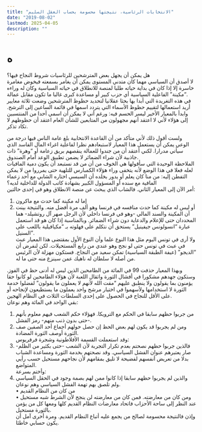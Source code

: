 ```yaml
---
title: "الانتخابات الرئاسية، نتيجتها محسومة بحساب العقل السليم"
date: "2019-08-02"
lastmod: 2025-04-05
description: ""
---
```

# **ه**

هل يمكن أن يجهل بعض المترشحين للرئاسيات شروط النجاح فيها؟  
لا أصدق أن السياسي مهما كان متدني المستوى يمكن أن يغامر بسمعته فيخوض مغامرة خاسرة إلا إذا كان في بداية حياته طلبا لمنصة للانطلاق في حياته السياسية وكان له وراءه “مكينة” الفاعلية السياسية أي حزب كبير أو مساعدة كبرى غالبا ما تكون مقابل عمالة.  
في هذه التغريدة التي أبدا بها بحثا عقلانيا لتحديد حظوظ المترشحين وضعت ثلاثة معايير أريد استعمالها لتقييم حظوظ الأسماء التي يتردد اسمها في قائمة الساعين إلى الترشح. وابدأ بالمعيار الأخير ليسر الحسم فيه: ورغم أني لا يمكن أن اسمي أحدا من المنتسبين إلى هؤلاء لأني لا اعتقد أنهم مجهولون من المتابعين للشأن العام اعتقد أن حظوظهم لا تكاد تذكر.

ولست أقول ذلك لأني متأكد من أن القاعدة الانتخابية بلغ عامة الناس فيها درجة من الوعي يمكن أن يستعمل هذا المعيار لاستبعادهم نظرا لفاعلية اغراء المال الفاسد الذي سيأتي مدرارا. لكني أعتقد أن من جندوا للعمالة ينقصهم بريق زعامة أو “وهرة” ذات جاذبية لأن شراء الضمائر لا يضمن تطبيق الوعد أمام الصندوق.  
الملاحظة الوحيدة التي سأقولها هي الخوف من أن من قد نستبعد أن يكون دمية المافيات لعله فعلا في هذا الوضع لأنه يتخفى وراء هؤلاء الكمبارس للتلهية حتى يمرروا من لا يمكن التفطن إليه: من منا كان يعلم أو يدور بخلده أن السبسي اختاره الشابي مع أحد زعماء المافية مع سنده أو المسؤول الكبير بشهادة كاتب الدولة للداخلية لديه؟  
أمر الآن إلى المعيار الثاني. فالشاب الذي يبحث عن منصة الانطلاق وهو في إحدى حالتين:  
1. إما له مكينة كما حدث مع ماكرون  
2. أو ليس له مكينة كما حدث منافسه في فرنسا وهو ألف مرة أفضل منه. والنتيجة بينت أن المكينة والسند المالي -وهو في فرنسا داخلي لأن الرجل صهر آل روتشيلد- هما المحددان حتى للإعلام والدعاية دون شراء الضمائر. وبالمناسبة إذا كان هو قد استعمل عبارة “انسولونس جيفينيل” يستحق أن نتكلم على فهلوته بـ “مكيافيلية باللعب على السنيل”.  
ولا أرى في تونس اليوم مثل هذا النوع علما وأن النوع الأول بمقتضى هذا المعيار عبث في عبث في تونس حتى لو نجح وهو عندي من رابع المستحيلات. لكن لنفرض أن “الديجو” (عيفة الطبقة السياسية) تمكن سعيد من النجاح. فستكون مهزلة لأن الرئيس من أصله لا سلطان له ناهيك عمن سينزع منه حتى ما له.

وبهذا المعيار حذفت 99 في المائة من الطامحين الذين ليس له أدنى حظ في الفوز. وستكون جهدهم مشكورا في أفشال الثورة واثقال اللعبة لأن هؤلاء الطامحين لو كانوا حقا يؤمنون بما يقولون ولا ينطبق عليهم “مقت الله لأنهم لا يعملون ما يقولون” لفضلوا خدمة الثورة لا استخدامها ولأسهموا في اختيار مرشح واحد يعملون ما يستطيعون لإنجاحه أو على الأقل للنجاح في الحصول على إحدى السلطات الثلاث في النظام الهجين.  
بقي الواحد في المائة وهم نوعان:  
1. من جربوا حظهم سابقا في الحكم مع الترويكا. فهؤلاء حكم الشعب فيهم معلوم بأنهم -حتى بدون ذنب منهم- رمز الفشل.  
2. ومن لم يجربوا قد يكون لهم بعض الحظ إن حصل حولهم أجماع أحد الصفين صف الثورة أوصف الثورة المضادة.  
وقد استعملت القسمة الأفلاطونية وشجرة فرفريوس:  
1. فالذين جربوا حظهم نصحتم بعدم تكرار التجربة لأن الشعب -حتى بكثير من الظلم-صار يعتبرهم عنوان الفشل السياسي. وقد نصحتهم بخدمة الثورة ومساعدة الشباب بدلا من تعريض أنفسهم لفضيحة لا تليق بمقامهم لأن نجاحهم مستحيل حسب رأيي المتواضع.  
وأختم بسرعة:  
2. والذين لم يجربوا حظهم سابقا إذا كانوا ممن لهم بصمة وجود في الحقل السياسي ولم تلصق بهم تهمة الفشل السياسي وهم نوعان.  
• من كان من النظام القديم  
• ومن كان من معارضته. فمن كان من معارضته لن ينجح لأن الشرط شبه مستحيل عند النظر إلى ساحة الأحزاب فاتحاد معارضات النظام القديم كلها ومعها كل من يؤمن بالثورة مستحيل.  
وإذن فالنتيجة محسومة لصالح من يجمع عليه أتباع النظام القديم. ومرة أخرى آمل أن يكون حسابي خاطئا.

###
